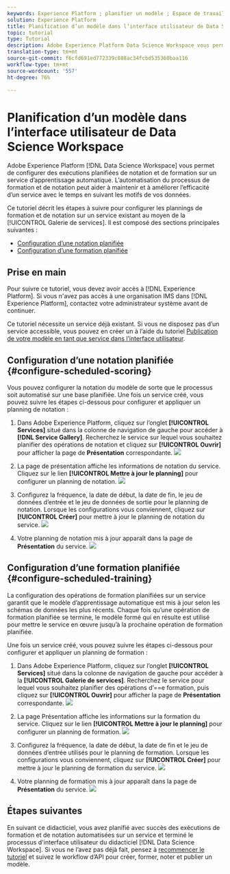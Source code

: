 ```yaml
---
keywords: Experience Platform ; planifier un modèle ; Espace de travail des données ; rubriques populaires ; programmer la notation ; programmer la formation
solution: Experience Platform
title: Planification d’un modèle dans l’interface utilisateur de Data Science Workspace
topic: tutorial
type: Tutorial
description: Adobe Experience Platform Data Science Workspace vous permet de configurer des exécutions planifiées de notation et de formation sur un service d’apprentissage automatique. L’automatisation du processus de formation et de notation peut aider à maintenir et à améliorer l’efficacité d’un service avec le temps en suivant les motifs de vos données.
translation-type: tm+mt
source-git-commit: f6cfd691ed772339c888ac34fcbd535360baa116
workflow-type: tm+mt
source-wordcount: '557'
ht-degree: 76%

---
```



# Planification d’un modèle dans l’interface utilisateur de Data Science Workspace

Adobe Experience Platform [!DNL Data Science Workspace] vous permet de configurer des exécutions planifiées de notation et de formation sur un service d’apprentissage automatique. L’automatisation du processus de formation et de notation peut aider à maintenir et à améliorer l’efficacité d’un service avec le temps en suivant les motifs de vos données.

Ce tutoriel décrit les étapes à suivre pour configurer les plannings de formation et de notation sur un service existant au moyen de la [!UICONTROL Galerie de services]. Il est composé des sections principales suivantes :

- [Configuration d’une notation planifiée](#configure-scheduled-scoring)
- [Configuration d’une formation planifiée](#configure-scheduled-training)

## Prise en main

Pour suivre ce tutoriel, vous devez avoir accès à [!DNL Experience Platform]. Si vous n&#39;avez pas accès à une organisation IMS dans [!DNL Experience Platform], contactez votre administrateur système avant de continuer.

Ce tutoriel nécessite un service déjà existant. Si vous ne disposez pas d’un service accessible, vous pouvez en créer un à l’aide du tutoriel [Publication de votre modèle en tant que service dans l’interface utilisateur](./publish-model-service-ui.md).

## Configuration d’une notation planifiée {#configure-scheduled-scoring}

Vous pouvez configurer la notation du modèle de sorte que le processus soit automatisé sur une base planifiée. Une fois un service créé, vous pouvez suivre les étapes ci-dessous pour configurer et appliquer un planning de notation :

1. Dans Adobe Experience Platform, cliquez sur l’onglet **[!UICONTROL Services]** situé dans la colonne de navigation de gauche pour accéder à **[!DNL Service Gallery]**. Recherchez le service sur lequel vous souhaitez planifier des opérations de notation et cliquez sur **[!UICONTROL Ouvrir]** pour afficher la page de **Présentation** correspondante.
   ![](../images/models-recipes/schedule/click_to_open.png)

2. La page de présentation affiche les informations de notation du service. Cliquez sur le lien **[!UICONTROL Mettre à jour le planning]** pour configurer un planning de notation.
   ![](../images/models-recipes/schedule/service_overview_score.png)

3. Configurez la fréquence, la date de début, la date de fin, le jeu de données d’entrée et le jeu de données de sortie pour le planning de notation. Lorsque les configurations vous conviennent, cliquez sur **[!UICONTROL Créer]** pour mettre à jour le planning de notation du service.
   ![](../images/models-recipes/schedule/14_configure_scoring_schedule.png)

4. Votre planning de notation mis à jour apparaît dans la page de **Présentation** du service.
   ![](../images/models-recipes/schedule/service_with_scoring_schedule.png)


## Configuration d’une formation planifiée  {#configure-scheduled-training}

La configuration des opérations de formation planifiées sur un service garantit que le modèle d’apprentissage automatique est mis à jour selon les schémas de données les plus récents. Chaque fois qu’une opération de formation planifiée se termine, le modèle formé qui en résulte est utilisé pour mettre le service en œuvre jusqu’à la prochaine opération de formation planifiée.

Une fois un service créé, vous pouvez suivre les étapes ci-dessous pour configurer et appliquer un planning de formation :

1. Dans Adobe Experience Platform, cliquez sur l’onglet **[!UICONTROL Services]** situé dans la colonne de navigation de gauche pour accéder à la **[!UICONTROL Galerie de services]**. Recherchez le service pour lequel vous souhaitez planifier des opérations d’==e formation, puis cliquez sur **[!UICONTROL Ouvrir]** pour afficher la page de **Présentation** correspondante.
   ![](../images/models-recipes/schedule/click_to_open.png)

2. La page Présentation affiche les informations sur la formation du service. Cliquez sur le lien **[!UICONTROL Mettre à jour le planning]** pour configurer un planning de formation.
   ![](../images/models-recipes/schedule/service_overview_train.png)

3. Configurez la fréquence, la date de début, la date de fin et le jeu de données d’entrée utilisés pour le planning de formation. Lorsque les configurations vous conviennent, cliquez sur **[!UICONTROL Créer]** pour mettre à jour le planning de formation du service.
   ![](../images/models-recipes/schedule/12_configure_training_schedule.png)

4. Votre planning de formation mis à jour apparaît dans la page de **Présentation** du service.
   ![](../images/models-recipes/schedule/service_with_training_schedule.png)

## Étapes suivantes

En suivant ce didacticiel, vous avez planifié avec succès des exécutions de formation et de notation automatisées sur un service et terminé le processus d&#39;interface utilisateur du didacticiel [!DNL Data Science Workspace]. Si vous ne l’avez pas déjà fait, pensez à [recommencer le tutoriel](./create-retails-sales-dataset.md) et suivez le workflow d’API pour créer, former, noter et publier un modèle.
